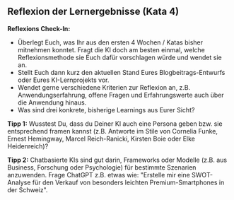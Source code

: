 ## Reflexion der Lernergebnisse (Kata 4)

**Reflexions Check-In:**

- Überlegt Euch, was Ihr aus den ersten 4 Wochen / Katas bisher mitnehmen konntet. Fragt die KI doch am besten einmal, welche Reflexionsmethode sie Euch dafür vorschlagen würde und wendet sie an.
- Stellt Euch dann kurz den aktuellen Stand Eures Blogbeitrags-Entwurfs oder Eures KI-Lernprojekts vor.
- Wendet gerne verschiedene Kriterien zur Reflexion an, z.B. Anwendungserfahrung, offene Fragen und Erfahrungswerte auch über die Anwendung hinaus.
- Was sind drei konkrete, bisherige Learnings aus Eurer Sicht?

**Tipp 1:** Wusstest Du, dass du Deiner KI auch eine Persona geben bzw. sie entsprechend framen kannst (z.B. Antworte im Stile von Cornelia Funke, Ernest Hemingway, Marcel Reich-Ranicki, Kirsten Boie oder Elke Heidenreich)?

**Tipp 2:** Chatbasierte KIs sind gut darin, Frameworks oder Modelle (z.B. aus Business, Forschung oder Psychologie) für bestimmte Szenarien anzuwenden. Frage ChatGPT z.B. etwas wie: "Erstelle mir eine SWOT-Analyse für den Verkauf von besonders leichten Premium-Smartphones in der Schweiz".
